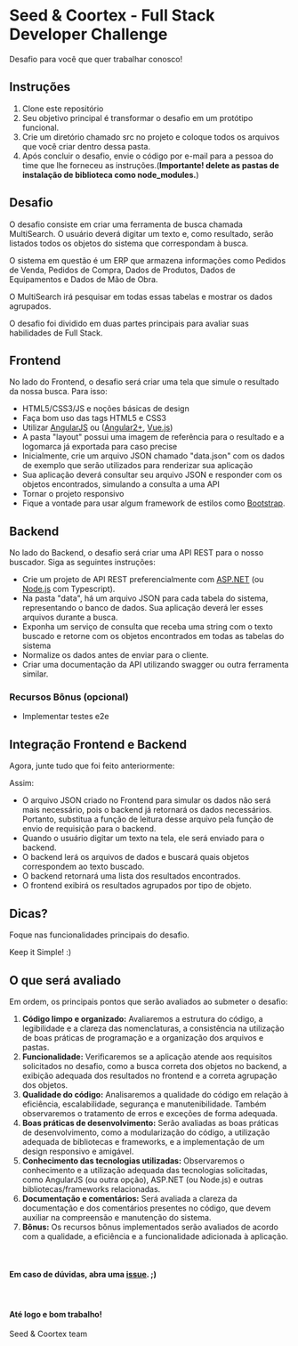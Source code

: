 # Seed & Coortex - Full Stack Developer Challenge
Desafio para você que quer trabalhar conosco!

## Instruções

<ol>
  <li>Clone este repositório</li>
  <li>Seu objetivo principal é transformar o desafio em um protótipo funcional.</li>
  <li>Crie um diretório chamado src no projeto e coloque todos os arquivos que você criar dentro dessa pasta.</li>
  <li>Após concluir o desafio, envie o código por e-mail para a pessoa do time que lhe forneceu as instruções.(<b>Importante! delete as pastas de instalação de biblioteca como node_modules.</b>)</li>
</ol>

## Desafio

<p>
  O desafio consiste em criar uma ferramenta de busca chamada MultiSearch. O usuário deverá digitar um texto e, como resultado, serão listados todos os objetos do sistema que correspondam à busca.

  O sistema em questão é um ERP que armazena informações como Pedidos de Venda, Pedidos de Compra, Dados de Produtos, Dados de Equipamentos e Dados de Mão de Obra.

  O MultiSearch irá pesquisar em todas essas tabelas e mostrar os dados agrupados.

  O desafio foi dividido em duas partes principais para avaliar suas habilidades de Full Stack.
</p>

## Frontend

No lado do Frontend, o desafio será criar uma tela que simule o resultado da nossa busca.
Para isso:

- HTML5/CSS3/JS e  noções básicas de design
- Faça bom uso das tags HTML5 e CSS3
- Utilizar [AngularJS](https://angularjs.org) ou ([Angular2+](https://github.com/angular/angular), [Vue.js](https://github.com/vuejs/vue))
- A pasta "layout" possui uma imagem de referência para o resultado e a logomarca já exportada para caso precise
- Inicialmente, crie um arquivo JSON chamado "data.json" com os dados de exemplo que serão utilizados para renderizar sua aplicação
- Sua aplicação deverá consultar seu arquivo JSON e responder com os objetos encontrados, simulando a consulta a uma API
- Tornar o projeto responsivo
- Fique a vontade para usar algum framework de estilos como [Bootstrap](https://getbootstrap.com).

## Backend

No lado do Backend, o desafio será criar uma API REST para o nosso buscador.
Siga as seguintes instruções:

- Crie um projeto de API REST preferencialmente com [ASP.NET](https://www.asp.net) (ou [Node.js](https://nodejs.org) com Typescript).
- Na pasta "data", há um arquivo JSON para cada tabela do sistema, representando o banco de dados. Sua aplicação deverá ler esses arquivos durante a busca.
- Exponha um serviço de consulta que receba uma string com o texto buscado e retorne com os objetos encontrados em todas as tabelas do sistema
- Normalize os dados antes de enviar para o cliente.
- Criar uma documentação da API utilizando swagger ou outra ferramenta similar.

### Recursos Bônus (opcional)

- Implementar testes e2e

## Integração Frontend e Backend

Agora, junte tudo que foi feito anteriormente:

Assim:
- O arquivo JSON criado no Frontend para simular os dados não será mais necessário, pois o backend já retornará os dados necessários. Portanto, substitua a função de leitura desse arquivo pela função de envio de requisição para o backend.
- Quando o usuário digitar um texto na tela, ele será enviado para o backend.
- O backend lerá os arquivos de dados e buscará quais objetos correspondem ao texto buscado.
- O backend retornará uma lista dos resultados encontrados.
- O frontend exibirá os resultados agrupados por tipo de objeto.

##  Dicas?

Foque nas funcionalidades principais do desafio.

Keep it Simple!  :)

## O que será avaliado
Em ordem, os principais pontos que serão avaliados ao submeter o desafio:
1. **Código limpo e organizado:** Avaliaremos a estrutura do código, a legibilidade e a clareza das nomenclaturas, a consistência na utilização de boas práticas de programação e a organização dos arquivos e pastas.
2. **Funcionalidade:** Verificaremos se a aplicação atende aos requisitos solicitados no desafio, como a busca correta dos objetos no backend, a exibição adequada dos resultados no frontend e a correta agrupação dos objetos.
3. **Qualidade do código:** Analisaremos a qualidade do código em relação à eficiência, escalabilidade, segurança e manutenibilidade. Também observaremos o tratamento de erros e exceções de forma adequada.
4. **Boas práticas de desenvolvimento:** Serão avaliadas as boas práticas de desenvolvimento, como a modularização do código, a utilização adequada de bibliotecas e frameworks, e a implementação de um design responsivo e amigável.
5. **Conhecimento das tecnologias utilizadas:** Observaremos o conhecimento e a utilização adequada das tecnologias solicitadas, como AngularJS (ou outra opção), ASP.NET (ou Node.js) e outras bibliotecas/frameworks relacionadas.
6. **Documentação e comentários:** Será avaliada a clareza da documentação e dos comentários presentes no código, que devem auxiliar na compreensão e manutenção do sistema.
7. **Bônus:** Os recursos bônus implementados serão avaliados de acordo com a qualidade, a eficiência e a funcionalidade adicionada à aplicação.

<br/>

#### Em caso de dúvidas, abra uma [issue](https://github.com/Admin-Seed/dev-challenge/issues). ;)

<br/>

#### Até logo e bom trabalho!
Seed & Coortex team
